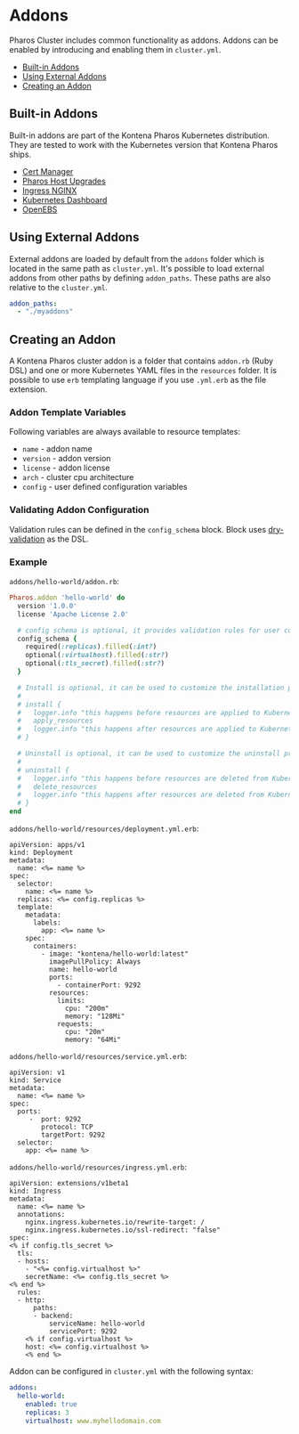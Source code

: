 # Addons

Pharos Cluster includes common functionality as addons. Addons can be enabled by introducing and enabling them in `cluster.yml`.

- [Built-in Addons](#built-in-addons)
- [Using External Addons](#using-external-addons)
- [Creating an Addon](#creating-an-addon)

## Built-in Addons

Built-in addons are part of the Kontena Pharos Kubernetes distribution. They are tested to work with the Kubernetes version that Kontena Pharos ships.

* [Cert Manager](cert-manager.md)
* [Pharos Host Upgrades](host-upgrades.md)
* [Ingress NGINX](ingress-nginx.md)
* [Kubernetes Dashboard](kube-dashboard.md)
* [OpenEBS](openebs.md)

## Using External Addons

External addons are loaded by default from the `addons` folder which is located in the same path as `cluster.yml`. It's possible to load external addons from other paths by defining `addon_paths`. These paths are also relative to the `cluster.yml`.

```yaml
addon_paths:
  - "./myaddons"
```

## Creating an Addon

A Kontena Pharos cluster addon is a folder that contains `addon.rb` (Ruby DSL) and one or more Kubernetes YAML files in the `resources` folder. It is possible to use `erb` templating language if you use `.yml.erb` as the file extension.

### Addon Template Variables

Following variables are always available to resource templates:

- `name` - addon name
- `version` -  addon version
- `license` - addon license
- `arch` - cluster cpu architecture
- `config` - user defined configuration variables

### Validating Addon Configuration

Validation rules can be defined in the `config_schema` block. Block uses [dry-validation](http://dry-rb.org/gems/dry-validation/) as the DSL.

### Example

`addons/hello-world/addon.rb`:
```ruby
Pharos.addon 'hello-world' do
  version '1.0.0'
  license 'Apache License 2.0'

  # config schema is optional, it provides validation rules for user configurable options
  config_schema {
    required(:replicas).filled(:int?)
    optional(:virtualhost).filled(:str?)
    optional(:tls_secret).filled(:str?)
  }

  # Install is optional, it can be used to customize the installation process if needed
  #
  # install {
  #   logger.info "this happens before resources are applied to Kubernetes API"
  #   apply_resources
  #   logger.info "this happens after resources are applied to Kubernetes API"
  # }

  # Uninstall is optional, it can be used to customize the uninstall process if needed
  #
  # uninstall {
  #   logger.info "this happens before resources are deleted from Kubernetes API"
  #   delete_resources
  #   logger.info "this happens after resources are deleted from Kubernetes API"
  # }
end
```

`addons/hello-world/resources/deployment.yml.erb`:
```erb
apiVersion: apps/v1
kind: Deployment
metadata:
  name: <%= name %>
spec:
  selector:
    name: <%= name %>
  replicas: <%= config.replicas %>
  template:
    metadata:
      labels:
        app: <%= name %>
    spec:
      containers:
        - image: "kontena/hello-world:latest"
          imagePullPolicy: Always
          name: hello-world
          ports:
            - containerPort: 9292
          resources:
            limits:
              cpu: "200m"
              memory: "128Mi"
            requests:
              cpu: "20m"
              memory: "64Mi"
```

`addons/hello-world/resources/service.yml.erb`:
```erb
apiVersion: v1
kind: Service
metadata:
  name: <%= name %>
spec:
  ports:
     -  port: 9292
        protocol: TCP
        targetPort: 9292
  selector:
    app: <%= name %>
```

`addons/hello-world/resources/ingress.yml.erb`:

```erb
apiVersion: extensions/v1beta1
kind: Ingress
metadata:
  name: <%= name %>
  annotations:
    nginx.ingress.kubernetes.io/rewrite-target: /
    nginx.ingress.kubernetes.io/ssl-redirect: "false"
spec:
<% if config.tls_secret %>
  tls:
  - hosts:
    - "<%= config.virtualhost %>"
    secretName: <%= config.tls_secret %>
<% end %>
  rules:
  - http:
      paths:
      - backend:
          serviceName: hello-world
          servicePort: 9292
    <% if config.virtualhost %>
    host: <%= config.virtualhost %>
    <% end %>
```

Addon can be configured in `cluster.yml` with the following syntax:

```yaml
addons:
  hello-world:
    enabled: true
    replicas: 3
    virtualhost: www.myhellodomain.com
```